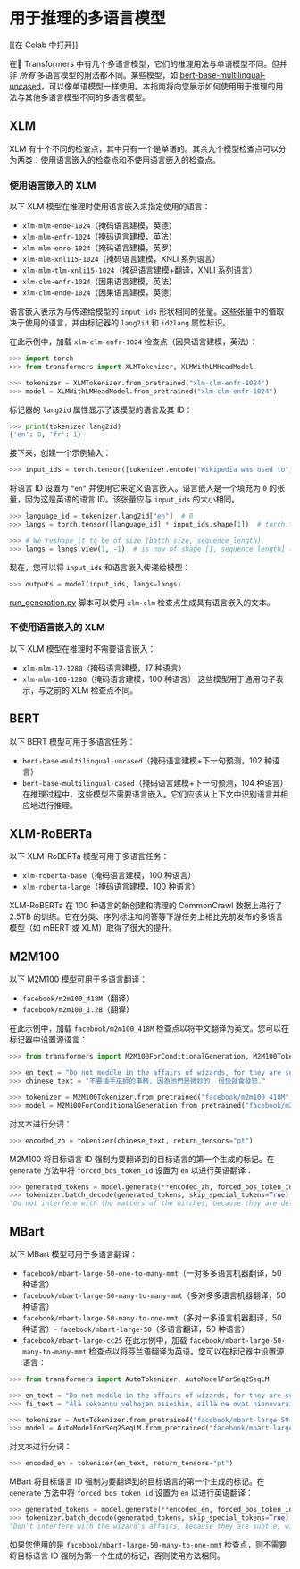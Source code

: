 <!--版权所有 2022 年 HuggingFace 团队。保留所有权利。
根据 Apache 许可证第 2.0 版（“许可证”）授权；在不违反许可证的情况下，您可能不会使用此文件。您可以在下面获取许可证的副本
http://www.apache.org/licenses/LICENSE-2.0
除非适用法律要求或书面同意，按原样分发的软件在许可证下分发基础上，“按原样” BASIS，无论是明示还是暗示，不带任何形式的担保或条件。请参阅许可证特定语言的权限和限制。
⚠️请注意，此文件采用 Markdown 格式，但包含特定于我们的 doc-builder（类似于 MDX）的语法，可能无法在您的 Markdown 查看器中正确呈现。
-->

# 用于推理的多语言模型

[[在 Colab 中打开]]

在🤗 Transformers 中有几个多语言模型，它们的推理用法与单语模型不同。但并非 *所有* 多语言模型的用法都不同。某些模型，如 [bert-base-multilingual-uncased](https://huggingface.co/bert-base-multilingual-uncased)，可以像单语模型一样使用。本指南将向您展示如何使用用于推理的用法与其他多语言模型不同的多语言模型。
## XLM

XLM 有十个不同的检查点，其中只有一个是单语的。其余九个模型检查点可以分为两类：使用语言嵌入的检查点和不使用语言嵌入的检查点。

### 使用语言嵌入的 XLM

以下 XLM 模型在推理时使用语言嵌入来指定使用的语言：
- `xlm-mlm-ende-1024`（掩码语言建模，英德）
- `xlm-mlm-enfr-1024`（掩码语言建模，英法）
- `xlm-mlm-enro-1024`（掩码语言建模，英罗）
- `xlm-mlm-xnli15-1024`（掩码语言建模，XNLI 系列语言）
- `xlm-mlm-tlm-xnli15-1024`（掩码语言建模+翻译，XNLI 系列语言）
- `xlm-clm-enfr-1024`（因果语言建模，英法）
- `xlm-clm-ende-1024`（因果语言建模，英德）

语言嵌入表示为与传递给模型的 `input_ids` 形状相同的张量。这些张量中的值取决于使用的语言，并由标记器的 `lang2id` 和 `id2lang` 属性标识。

在此示例中，加载 `xlm-clm-enfr-1024` 检查点（因果语言建模，英法）：
```py
>>> import torch
>>> from transformers import XLMTokenizer, XLMWithLMHeadModel

>>> tokenizer = XLMTokenizer.from_pretrained("xlm-clm-enfr-1024")
>>> model = XLMWithLMHeadModel.from_pretrained("xlm-clm-enfr-1024")
```

标记器的 `lang2id` 属性显示了该模型的语言及其 ID：
```py
>>> print(tokenizer.lang2id)
{'en': 0, 'fr': 1}
```

接下来，创建一个示例输入：
```py
>>> input_ids = torch.tensor([tokenizer.encode("Wikipedia was used to")])  # batch size of 1
```

将语言 ID 设置为 `"en"` 并使用它来定义语言嵌入。语言嵌入是一个填充为 `0` 的张量，因为这是英语的语言 ID。该张量应与 `input_ids` 的大小相同。
```py
>>> language_id = tokenizer.lang2id["en"]  # 0
>>> langs = torch.tensor([language_id] * input_ids.shape[1])  # torch.tensor([0, 0, 0, ..., 0])

>>> # We reshape it to be of size (batch_size, sequence_length)
>>> langs = langs.view(1, -1)  # is now of shape [1, sequence_length] (we have a batch size of 1)
```

现在，您可以将 `input_ids` 和语言嵌入传递给模型：
```py
>>> outputs = model(input_ids, langs=langs)
```

[run_generation.py](https://github.com/huggingface/transformers/tree/main/examples/pytorch/text-generation/run_generation.py) 脚本可以使用 `xlm-clm` 检查点生成具有语言嵌入的文本。

### 不使用语言嵌入的 XLM

以下 XLM 模型在推理时不需要语言嵌入：
- `xlm-mlm-17-1280`（掩码语言建模，17 种语言）
- `xlm-mlm-100-1280`（掩码语言建模，100 种语言）
这些模型用于通用句子表示，与之前的 XLM 检查点不同。
## BERT
以下 BERT 模型可用于多语言任务：
- `bert-base-multilingual-uncased`（掩码语言建模+下一句预测，102 种语言）
- `bert-base-multilingual-cased`（掩码语言建模+下一句预测，104 种语言）
在推理过程中，这些模型不需要语言嵌入。它们应该从上下文中识别语言并相应地进行推理。
## XLM-RoBERTa

以下 XLM-RoBERTa 模型可用于多语言任务：
- `xlm-roberta-base`（掩码语言建模，100 种语言）
- `xlm-roberta-large`（掩码语言建模，100 种语言）

XLM-RoBERTa 在 100 种语言的新创建和清理的 CommonCrawl 数据上进行了 2.5TB 的训练。它在分类、序列标注和问答等下游任务上相比先前发布的多语言模型（如 mBERT 或 XLM）取得了很大的提升。

## M2M100

以下 M2M100 模型可用于多语言翻译：
- `facebook/m2m100_418M`（翻译）
- `facebook/m2m100_1.2B`（翻译）

在此示例中，加载 `facebook/m2m100_418M` 检查点以将中文翻译为英文。您可以在标记器中设置源语言：

```py
>>> from transformers import M2M100ForConditionalGeneration, M2M100Tokenizer

>>> en_text = "Do not meddle in the affairs of wizards, for they are subtle and quick to anger."
>>> chinese_text = "不要插手巫師的事務, 因為他們是微妙的, 很快就會發怒."

>>> tokenizer = M2M100Tokenizer.from_pretrained("facebook/m2m100_418M", src_lang="zh")
>>> model = M2M100ForConditionalGeneration.from_pretrained("facebook/m2m100_418M")
```

对文本进行分词：
```py
>>> encoded_zh = tokenizer(chinese_text, return_tensors="pt")
```

M2M100 将目标语言 ID 强制为要翻译到的目标语言的第一个生成的标记。在 `generate` 方法中将 `forced_bos_token_id` 设置为 `en` 以进行英语翻译：
```py
>>> generated_tokens = model.generate(**encoded_zh, forced_bos_token_id=tokenizer.get_lang_id("en"))
>>> tokenizer.batch_decode(generated_tokens, skip_special_tokens=True)
'Do not interfere with the matters of the witches, because they are delicate and will soon be angry.'
```

## MBart

以下 MBart 模型可用于多语言翻译：
- `facebook/mbart-large-50-one-to-many-mmt`（一对多多语言机器翻译，50 种语言）
- `facebook/mbart-large-50-many-to-many-mmt`（多对多多语言机器翻译，50 种语言）
- `facebook/mbart-large-50-many-to-one-mmt`（多对一多语言机器翻译，50 种语言）- `facebook/mbart-large-50`（多语言翻译，50 种语言）
- `facebook/mbart-large-cc25`
在此示例中，加载 `facebook/mbart-large-50-many-to-many-mmt` 检查点以将芬兰语翻译为英语。您可以在标记器中设置源语言：
```py
>>> from transformers import AutoTokenizer, AutoModelForSeq2SeqLM

>>> en_text = "Do not meddle in the affairs of wizards, for they are subtle and quick to anger."
>>> fi_text = "Älä sekaannu velhojen asioihin, sillä ne ovat hienovaraisia ja nopeasti vihaisia."

>>> tokenizer = AutoTokenizer.from_pretrained("facebook/mbart-large-50-many-to-many-mmt", src_lang="fi_FI")
>>> model = AutoModelForSeq2SeqLM.from_pretrained("facebook/mbart-large-50-many-to-many-mmt")
```

对文本进行分词：
```py
>>> encoded_en = tokenizer(en_text, return_tensors="pt")
```

MBart 将目标语言 ID 强制为要翻译到的目标语言的第一个生成的标记。在 `generate` 方法中将 `forced_bos_token_id` 设置为 `en` 以进行英语翻译：
```py
>>> generated_tokens = model.generate(**encoded_en, forced_bos_token_id=tokenizer.lang_code_to_id("en_XX"))
>>> tokenizer.batch_decode(generated_tokens, skip_special_tokens=True)
"Don't interfere with the wizard's affairs, because they are subtle, will soon get angry."
```

如果您使用的是 `facebook/mbart-large-50-many-to-one-mmt` 检查点，则不需要将目标语言 ID 强制为第一个生成的标记，否则使用方法相同。